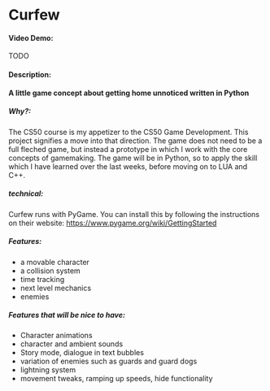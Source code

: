 # Curfew

#### Video Demo:

TODO

#### Description:

**A little game concept about getting home unnoticed written in Python**

##### Why?:

The CS50 course is my appetizer to the CS50 Game Development. This project signifies a move into that direction. The game does not need to be a full fleched game, but instead a prototype in which I work with the core concepts of gamemaking. The game will be in Python, so to apply the skill which I have learned over the last weeks, before moving on to LUA and C++.

##### technical:

Curfew runs with PyGame. You can install this by following the instructions on their website: https://www.pygame.org/wiki/GettingStarted

##### Features:

- a movable character
- a collision system
- time tracking
- next level mechanics
- enemies

##### Features that will be nice to have:

- Character animations
- character and ambient sounds
- Story mode, dialogue in text bubbles
- variation of enemies such as guards and guard dogs
- lightning system
- movement tweaks, ramping up speeds, hide functionality
